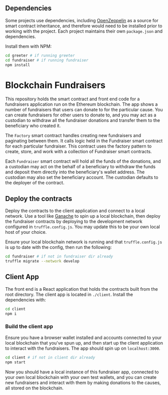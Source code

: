 ## Dependencies

Some projects use dependencies, including [OpenZeppelin](https://openzeppelin.com/) as a source for smart contract inheritance, and therefore would need to be installed prior to working with the project. Each project maintains their own `package.json` and dependencies.

Install them with NPM:

```bash
cd greeter # if running greeter
cd fundraiser # if running fundraiser
npm install
```

# Blockchain Fundraisers

This repository holds the smart contract and front end code for a fundraisers application run on the Ethereum blockchain.  The app shows a number of fundraisers that users can donate to for the particular cause. You can create fundraisers for other users to donate to, and you may act as a custodian to withdraw all the fundraiser donations and transfer them to the beneficiary who created it.

The `Factory` smart contract handles creating new fundraisers and paginating between them.  It calls logic held in the Fundraiser smart contract for each particular fundraiser. This contract uses the factory pattern to create, store, and work with a collection of Fundraiser smart contracts.

Each `Fundraiser` smart contract will hold all the funds of the donations, and a custodian may act on the behalf of a beneficiary to withdraw the funds and deposit them directly into the beneficiary's wallet address. The custodian may also set the beneficiary account.  The custodian defaults to the deployer of the contract.

## Deploy the contracts

Deploy the contracts to the client application and connect to a local network. Use a tool like [Ganache](https;//trufflesuite.com/ganache) to spin up a local blockchain, then deploy the fundraiser contracts by deploying to the development network configured in `truffle.config.js`.  You may update this to be your own local host of your choice.

Ensure your local blockchain network is running and that `truffle.config.js` is up to date with the config, then run the following:

```bash
cd fundraiser # if not in fundraiser dir already
truffle migrate --network develop
```

## Client App

The front end is a React application that holds the contracts built from the root directory. The client app is located in `./client`. Install the dependencies with:

```bash
cd client
npm i
```

### Build the client app

Ensure you have a browser wallet installed and accounts connected to your local blockchain that you've spun up, and then start up the client application to interact with the fundraisers.  The app should spin up on `localhost:3000`.

```bash
cd client # if not in client dir already
npm start
```

Now you should have a local instance of this fundraiser app, connected to your own local blockchain with your own test wallets, and you can create new fundraisers and interact with them by making donations to the causes, all stored on the blockchain.
